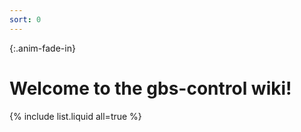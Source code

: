 ```yaml
---
sort: 0
---
```


{:.anim-fade-in}
# Welcome to the gbs-control wiki!


{% include list.liquid all=true %}